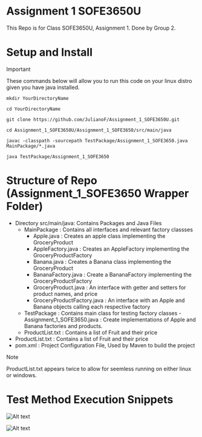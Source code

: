 # Assignment 1 SOFE3650U
This Repo is for Class SOFE3650U, Assignment 1.
Done by Group 2.

# Setup and Install
> [!IMPORTANT]
> These commands below will allow you to run this code on
> your linux distro given you have java installed.

```
mkdir YourDirectoryName

cd YourDirectoryName

git clone https://github.com/JulianoF/Assignment_1_SOFE3650U.git

cd Assignment_1_SOFE3650U/Assignment_1_SOFE3650/src/main/java

javac -classpath -sourcepath TestPackage/Assignment_1_SOFE3650.java MainPackage/*.java

java TestPackage/Assignment_1_SOFE3650
```

# Structure of Repo (Assignment_1_SOFE3650 Wrapper Folder)
- Directory src/main/java: Contains Packages and Java Files
	- MainPackage : Contains all interfaces and relevant factory classses
		- Apple.java : Creates an apple class implementing the GroceryProduct 
		- AppleFactory.java : Creates an AppleFactory implementing the GroceryProductFactory
		- Banana.java : Creates a Banana class implementing the GroceryProduct 
		- BananaFactory.java : Create a BananaFactory implementing the GroceryProductFactory
		- GroceryProduct.java : An interface with getter and setters for product names, and price
		- GroceryProductFactory.java : An interface with an Apple and Banana objects calling each respective factory
	- TestPackage : Contains main class for testing factory classes
		-Assignment_1_SOFE3650.java : Create implementations of Apple and Banana factories and products.
	- ProductList.txt : Contains a list of Fruit and their price
- ProductList.txt : Contains a list of Fruit and their price
- pom.xml : Project Configuration File, Used by Maven to build the project
> [!NOTE]
> ProductList.txt appears twice to allow for seemless running on either linux or windows.
# Test Method Execution Snippets

![Alt text](/MainDriverJavaCode.jpg?raw=true "Main Java Code")

![Alt text](/TestRun.jpg?raw=true "Run From Following Steps")
